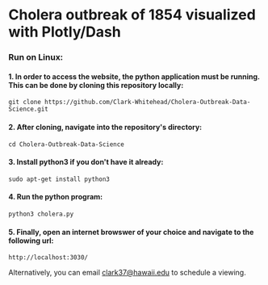 # Cholera outbreak of 1854 visualized with Plotly/Dash

### Run on Linux:

#### 1. In order to access the website, the python application must be running. This can be done by cloning this repository locally: 

```
git clone https://github.com/Clark-Whitehead/Cholera-Outbreak-Data-Science.git
```

#### 2. After cloning, navigate into the repository's directory:

```
cd Cholera-Outbreak-Data-Science
```

#### 3. Install python3 if you don't have it already:

```
sudo apt-get install python3
```

#### 4. Run the python program:

```
python3 cholera.py
```

#### 5. Finally, open an internet browswer of your choice and navigate to the following url:

```
http://localhost:3030/
```

Alternatively, you can email <clark37@hawaii.edu> to schedule a viewing.
